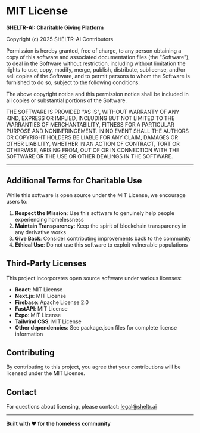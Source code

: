# MIT License

**SHELTR-AI: Charitable Giving Platform**

Copyright (c) 2025 SHELTR-AI Contributors

Permission is hereby granted, free of charge, to any person obtaining a copy
of this software and associated documentation files (the "Software"), to deal
in the Software without restriction, including without limitation the rights
to use, copy, modify, merge, publish, distribute, sublicense, and/or sell
copies of the Software, and to permit persons to whom the Software is
furnished to do so, subject to the following conditions:

The above copyright notice and this permission notice shall be included in all
copies or substantial portions of the Software.

THE SOFTWARE IS PROVIDED "AS IS", WITHOUT WARRANTY OF ANY KIND, EXPRESS OR
IMPLIED, INCLUDING BUT NOT LIMITED TO THE WARRANTIES OF MERCHANTABILITY,
FITNESS FOR A PARTICULAR PURPOSE AND NONINFRINGEMENT. IN NO EVENT SHALL THE
AUTHORS OR COPYRIGHT HOLDERS BE LIABLE FOR ANY CLAIM, DAMAGES OR OTHER
LIABILITY, WHETHER IN AN ACTION OF CONTRACT, TORT OR OTHERWISE, ARISING FROM,
OUT OF OR IN CONNECTION WITH THE SOFTWARE OR THE USE OR OTHER DEALINGS IN THE
SOFTWARE.

---

## Additional Terms for Charitable Use

While this software is open source under the MIT License, we encourage users to:

1. **Respect the Mission**: Use this software to genuinely help people experiencing homelessness
2. **Maintain Transparency**: Keep the spirit of blockchain transparency in any derivative works
3. **Give Back**: Consider contributing improvements back to the community
4. **Ethical Use**: Do not use this software to exploit vulnerable populations

## Third-Party Licenses

This project incorporates open source software under various licenses:

- **React**: MIT License
- **Next.js**: MIT License  
- **Firebase**: Apache License 2.0
- **FastAPI**: MIT License
- **Expo**: MIT License
- **Tailwind CSS**: MIT License
- **Other dependencies**: See package.json files for complete license information

## Contributing

By contributing to this project, you agree that your contributions will be licensed under the MIT License.

## Contact

For questions about licensing, please contact: legal@sheltr.ai

---

**Built with ❤️ for the homeless community** 